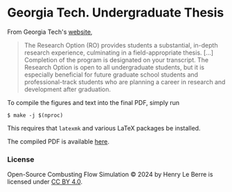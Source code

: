 # Georgia Tech. Undergraduate Thesis

From Georgia Tech's [website](https://undergradresearch.gatech.edu/research-option),
> The Research Option (RO) provides students a substantial, in-depth research experience, culminating in a field-appropriate thesis. [...] Completion of the program is designated on your transcript. The Research Option is open to all undergraduate students, but it is especially beneficial for future graduate school students and professional-track students who are planning a career in research and development after graduation.

To compile the figures and text into the final PDF, simply run
```console
$ make -j $(nproc)
```
This requires that `latexmk` and various LaTeX packages be installed.

The compiled PDF is available [here](thesis.pdf).

### License

Open-Source Combusting Flow Simulation © 2024 by Henry Le Berre is licensed under <a href="https://creativecommons.org/licenses/by/4.0/?ref=chooser-v1">CC BY 4.0</a>.
